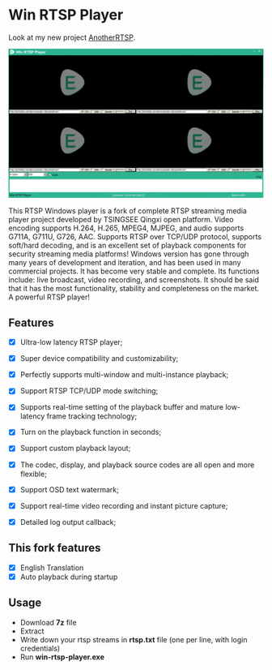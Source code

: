 # Win RTSP Player #

Look at my new project [AnotherRTSP](https://github.com/e1z0/AnotherRTSP).

<img src="https://raw.githubusercontent.com/e1z0/Win-RTSP-Player/master/pics/player_in_action.png" data-canonical-src="https://raw.githubusercontent.com/e1z0/Win-RTSP-Player/master/pics/player_in_action.png" width="600"/>


This RTSP Windows player is a fork of complete RTSP streaming media player project developed by TSINGSEE Qingxi open platform. Video encoding supports H.264, H.265, MPEG4, MJPEG, and audio supports G711A, G711U, G726, AAC. Supports RTSP over TCP/UDP protocol, supports soft/hard decoding, and is an excellent set of playback components for security streaming media platforms! Windows version has gone through many years of development and iteration, and has been used in many commercial projects. It has become very stable and complete. Its functions include: live broadcast, video recording, and screenshots. It should be said that it has the most functionality, stability and completeness on the market. A powerful RTSP player!


## Features ##

- [x] Ultra-low latency RTSP player;
- [x] Super device compatibility and customizability;
- [x] Perfectly supports multi-window and multi-instance playback;
- [x] Support RTSP TCP/UDP mode switching;
- [x] Supports real-time setting of the playback buffer and mature low-latency frame tracking technology;
- [x] Turn on the playback function in seconds;
- [x] Support custom playback layout;
- [x] The codec, display, and playback source codes are all open and more flexible;
- [x] Support OSD text watermark;
- [x] Support real-time video recording and instant picture capture;
- [x] Detailed log output callback;


## This fork features ##

- [x] English Translation
- [x] Auto playback during startup 

## Usage ##

* Download **7z** file
* Extract
* Write down your rtsp streams in **rtsp.txt** file (one per line, with login credentials)
* Run **win-rtsp-player.exe**
